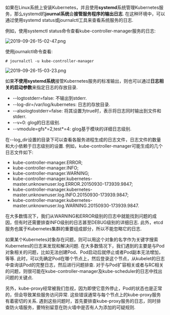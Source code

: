 
如果在Linux系统上安装Kubernetes，并且使用**systemd**系统管理Kubernetes服务，那么systemd的**journal系统**会**接管服务程序的输出日志**. 在这种环境中，可以通过使用systemd status或journalctl工具来查看系统服务的日志. 

例如，使用systemctl status命令查看kube\-controller\-manager服务的日志: 

![2019-09-26-15-02-47.png](./images/2019-09-26-15-02-47.png)

使用journalctl命令查看: 

```
# journalctl -u kube-controller-manager
```

![2019-09-26-15-03-23.png](./images/2019-09-26-15-03-23.png)

如果**不使用systemd系统**接管Kubernetes服务的标准输出，则也可以通过**日志相关的启动参数**来指定日志的存放目录. 

* \-\-logtostderr=false: 不输出到stderr. 
* \-\-log\-dir=/var/log/kubernetes: 日志的存放目录. 
* \-\-alsologtostderr=false: 将其设置为true时，表示将日志同时输出到文件和stderr. 
* \-\-v=0: glog的日志级别. 
* \-\-vmodule=gfs*=2,test*=4: glog基于模块的详细日志级别. 

在\-\-log\_dir设置的目录下可以查看各服务进程生成的日志文件，日志文件的数量和大小依赖于日志级别的设置. 例如，kube\-controller\-manager可能生成的几个日志文件如下: 

* kube\-controller\-manager.ERROR; 
* kube\-controller\-manager.INFO; 
* kube\-controller\-manager.WARNING; 
* kube\-controller\-manager.kubernetes\-master.unknownuser.log.ERROR.20150930\-173939.9847; 
* kube\-controller\-manager.kubernetes\-master.unknownuser.log.INFO.20150930\-173939.9847; 
* kube\-controller\-manager.kubernetes\-master.unknownuser.log.WARNING.20150930\-173939.9847. 

在大多数情况下，我们从WARNING和ERROR级别的日志中就能找到问题的成因，但有时还需要排查INFO级别的日志甚至DEBUG级别的详细日志. 此外，etcd服务也属于Kubernetes集群的重要组成部分，所以不能忽略它的日志. 

如果某个Kubernetes对象存在问题，则可以用这个对象的名字作为关键字搜索Kubernetes的日志来发现和解决问题. 在大多数情况下，我们遇到的主要是与Pod对象相关的问题，比如无法创建Pod、Pod启动后就停止或者Pod副本无法增加，等等. 此时，可以先确定Pod在哪个节点上，然后登录这个节点，从kubelet的日志中查询该Pod的完整日志，然后进行问题排查. 对于与Pod扩容相关或者与RC相关的问题，则很可能在kube\-controller\-manager及kube\-scheduler的日志中找出问题的关键点. 

另外，kube\-proxy经常被我们忽视，因为即使它意外停止，Pod的状态也是正常的，但会导致某些服务访问异常. 这些错误通常与每个节点上的kube\-proxy服务有着密切的关系. 遇到这些问题时，首先要排查kube\-proxy服务的日志，同时排查防火墙服务，要特别留意在防火墙中是否有人为添加的可疑规则. 
